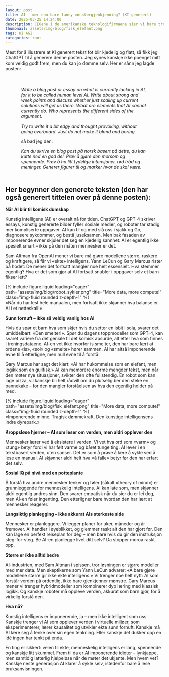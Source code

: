 ```yaml
---
layout: post
title: AI – mer enn bare fancy mønstergjenkjenning? (KI generert)
date: 2025-03-25 14:24:00
description: CEOene i de amerikanske teknologifirmaene sier vi bare trenger større datahaller for at KI skal kunne klare alt, det er nok neppe riktig, men hva skal egentlig til?
thumbnail: assets/img/blog/fisk_elefant.png
tags: KI AGI
categories: rant
---
```

Mest for å illustrere at KI generert tekst fot blir kjedelig og flatt, så fikk jeg ChatGPT til å generere denne posten. 
Jeg synes kanskje ikke poenget mitt kom veldig godt frem, men du kan jo dømme selv. Her er sånn jeg lagde posten:

<div style="margin: 50px">
<p>
<i>
Write a blog post or essay on what is currently lacking in AI, for it to be called human level AI. Write about strong and week points and discuss whether just scaling up current solutions will get us there.
What are elements that AI cannot currently do. Who represents the different sides of the argument.

Try to write it a bit edgy and thought provoking, without going overboard. Just do not make it bland and boring.
</i>
</p>
<p>
så bad jeg den:
</p>
<p>
<i>
Kan du skrive en blog post på norsk basert på dette, du kan kutte ned en god del. Prøv å gjøre den morsom og spennende. Prøv å ha litt tydelige intensjoner, rød tråd og meninger. Generer figurer til og marker hvor de skal være.
</i>
</p>
</div>

## Her begynner den generete teksten (den har også generert tittelen over på denne posten):

**Når AI blir til komisk dumskap**

<div class="row">
  <div class="col-sm mt-3 mt-md-0">
<p>
Kunstig intelligens (AI) er overalt nå for tiden. ChatGPT og GPT-4 skriver essays, kunstig genererte bilder fyller sosiale medier, og roboter tar stadig mer kompliserte oppgaver. AI kan til og med slå oss i sjakk og Go, diagnosere sykdommer, og bestå juseksamen. Men bak fasaden av imponerende evner skjuler det seg en kjedelig sannhet: AI er egentlig ikke spesielt smart – ikke på den måten mennesker er det.
</p>
<p>
Sam Altman fra OpenAI mener vi bare må gjøre modellene større, raskere og kraftigere, så får vi «ekte» intelligens. Yann LeCun og Gary Marcus rister på hodet: De mener det fortsatt mangler noe helt essensielt. Hva stemmer egentlig? Hva er det som gjør at AI fortsatt snubler i oppgaver selv et barn fikser lett?
</p>
  </div>

  <div class="col-sm mt-3 mt-md-0">
      {% include figure.liquid loading="eager" path="assets/img/blog/robot_sykler.png" title="More data, more compute!" class="img-fluid rounded z-depth-1" %}
    <div class="caption">
«Når du har lest hele manualen, men fortsatt ikke skjønner hva balanse er. AI i et nøtteskall!»
    </div>
  </div>
</div>



**Sunn fornuft – ikke så veldig vanlig hos AI**
<div class="row">
  <div class="col-sm mt-3 mt-md-0">
<p>
Hvis du spør et barn hva som skjer hvis du setter en isbit i sola, svarer det umiddelbart: «Den smelter!». Spør du dagens toppmodeller som GPT-4, kan svaret variere fra det geniale til det komisk absurde, alt etter hva som finnes i treningsdataene. AI-en vet ikke hvorfor is smelter, den har bare lært at ordene «is», «sol» og «smelte» hører sammen. AI har altså imponerende evne til å etterligne, men null evne til å forstå.
</p>
<p>
Gary Marcus har sagt det klart: «AI har hukommelse som en elefant, men logikk som en gullfisk.» AI kan memorere enorme mengder tekst, men når den møter nye situasjoner, svikter den ofte fullstendig. En robot som kan lage pizza, vil kanskje bli helt rådvill om du plutselig ber den steke en pannekake – for den mangler forståelsen av hva den egentlig holder på med.
</p>
  </div>

  <div class="col-sm mt-3 mt-md-0">
      {% include figure.liquid loading="eager" path="assets/img/blog/fisk_elefant.png" title="More data, more compute!" class="img-fluid rounded z-depth-1" %}
    <div class="caption">
«Imponerende minne. Tragisk dømmekraft. Den kunstige intelligensens indre dyrepark.»
    </div>
  </div>
</div>


**Kroppsløse hjerner – AI som leser om verden, men aldri opplever den**

Mennesker lærer ved å eksistere i verden. Vi vet hva ord som «varm» og «tung» betyr fordi vi har følt varme og båret tunge ting. AI lever i en tekstbasert verden, uten sanser. Det er som å prøve å lære å sykle ved å lese en manual. AI skjønner aldri helt hva «å falle» betyr før den har erfart det selv.

**Sosial IQ på nivå med en potteplante**

Å forstå hva andre mennesker tenker og føler (såkalt «theory of mind») er grunnleggende for menneskelig intelligens. AI kan late som, men skjønner aldri egentlig andres sinn. Den svarer empatisk når du sier du er lei deg, men AI-en føler ingenting. Den etterligner bare hvordan den har lært at mennesker reagerer.

**Langsiktig planlegging – ikke akkurat AIs sterkeste side**

Mennesker er planleggere. Vi legger planer for uker, måneder og år fremover. AI handler i øyeblikket, og glemmer raskt alt den har gjort før. Den kan lage en perfekt reiseplan for deg – men bare hvis du gir den instruksjon steg-for-steg. Be AI-en planlegge livet ditt selv? Da stopper moroa raskt opp.

**Større er ikke alltid bedre**

AI-industrien, med Sam Altman i spissen, tror løsningen er større modeller med mer data. Men skeptikerne som Yann LeCun advarer: «Å bare gjøre modellene større gir ikke ekte intelligens.» Vi trenger noe helt nytt: AI som forstår verden på ordentlig, ikke bare gjenkjenner mønstre. Gary Marcus mener vi trenger hybridmodeller som kombinerer dyp læring med klassisk logikk. Og kanskje roboter må oppleve verden, akkurat som barn gjør, for å virkelig forstå den.

**Hva nå?**

Kunstig intelligens er imponerende, ja – men ikke intelligent som oss. Kanskje trenger vi AI som opplever verden i virtuelle miljøer, som eksperimenterer, lærer kausalitet og utvikler ekte sunn fornuft. Kanskje må AI lære seg å tenke over sin egen tenkning. Eller kanskje det dukker opp en idé ingen har tenkt på enda.

En ting er sikkert: veien til ekte, menneskelig intelligens er lang, spennende og kanskje litt skummel. Frem til da er AI imponerende idioter – lynkjappe, men samtidig latterlig hjelpeløse når de møter det ukjente. Men hvem vet? Kanskje neste generasjon AI klarer å sykle selv, istedenfor bare å lese bruksanvisningen.